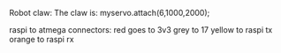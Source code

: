 Robot claw:
The claw is:
myservo.attach(6,1000,2000);

raspi to atmega connectors:
red goes to 3v3
grey to 17
yellow to raspi tx
orange to raspi rx
